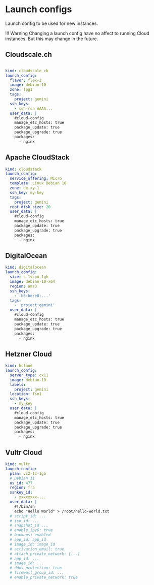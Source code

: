 # Launch configs

Launch config to be used for new instances.

!!! Warning
    Changing a launch config have no affect to running Cloud instances. But this may change in the future.

## Cloudscale.ch

```yaml

kind: cloudscale_ch
launch_config:
  flavor: flex-2
  image: debian-10
  zone: lpg1
  tags:
    project: gemini
  ssh_keys:
    - ssh-rsa AAAA...
  user_data: |
    #cloud-config
    manage_etc_hosts: true
    package_update: true
    package_upgrade: true
    packages:
      - nginx
```

## Apache CloudStack

```yaml
kind: cloudstack
launch_config:
  service_offering: Micro
  template: Linux Debian 10
  zone: de-xy-1
  ssh_key: my-key
  tags:
    project: gemini
  root_disk_size: 20
  user_data: |
    #cloud-config
    manage_etc_hosts: true
    package_update: true
    package_upgrade: true
    packages:
      - nginx
```

## DigitalOcean

```yaml
kind: digitalocean
launch_config:
  size: s-1vcpu-1gb
  image: debian-10-x64
  region: ams3
  ssh_keys:
    - 'b5:be:e8:...'
  tags:
    - 'project:gemini'
  user_data: |
    #cloud-config
    manage_etc_hosts: true
    package_update: true
    package_upgrade: true
    packages:
      - nginx
```

## Hetzner Cloud

```yaml
kind: hcloud
launch_config:
  server_type: cx11
  image: debian-10
  labels:
    project: gemini
  location: fsn1
  ssh_keys:
    - my_key
  user_data: |
    #cloud-config
    manage_etc_hosts: true
    package_update: true
    package_upgrade: true
    packages:
      - nginx
```

## Vultr Cloud

```yaml
kind: vultr
launch_config:
  plan: vc2-1c-1gb
  # Debian 11
  os_id: 477
  region: fra
  sshkey_id:
    - xxxxxxxx-...
  user_data: |
    #!/bin/sh
    echo "Hello World" > /root/hello-world.txt
  # script_id: ...
  # iso_id: ...
  # snapshot_id ...
  # enable_ipv6: true
  # backups: enabled
  # app_id: app_id
  # image_id: image_id
  # activation_email: true
  # attach_private_network: [...]
  # app_id: ...
  # image_id: ...
  # ddos_protection: true
  # firewall_group_id: ...
  # enable_private_network: true

```

